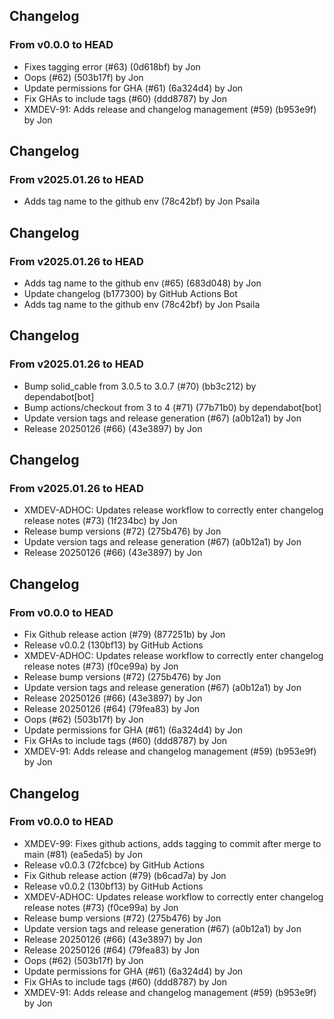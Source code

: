 ## Changelog
### From v0.0.0 to HEAD

- Fixes tagging error (#63) (0d618bf) by Jon
- Oops (#62) (503b17f) by Jon
- Update permissions for GHA (#61) (6a324d4) by Jon
- Fix GHAs to include tags (#60) (ddd8787) by Jon
- XMDEV-91: Adds release and changelog management (#59) (b953e9f) by Jon

## Changelog
### From v2025.01.26 to HEAD

- Adds tag name to the github env (78c42bf) by Jon Psaila

## Changelog
### From v2025.01.26 to HEAD

- Adds tag name to the github env (#65) (683d048) by Jon
- Update changelog (b177300) by GitHub Actions Bot
- Adds tag name to the github env (78c42bf) by Jon Psaila

## Changelog
### From v2025.01.26 to HEAD

- Bump solid_cable from 3.0.5 to 3.0.7 (#70) (bb3c212) by dependabot[bot]
- Bump actions/checkout from 3 to 4 (#71) (77b71b0) by dependabot[bot]
- Update version tags and release generation (#67) (a0b12a1) by Jon
- Release 20250126 (#66) (43e3897) by Jon

## Changelog
### From v2025.01.26 to HEAD

- XMDEV-ADHOC: Updates release workflow to correctly enter changelog release notes (#73) (1f234bc) by Jon
- Release bump versions (#72) (275b476) by Jon
- Update version tags and release generation (#67) (a0b12a1) by Jon
- Release 20250126 (#66) (43e3897) by Jon

## Changelog
### From v0.0.0 to HEAD

- Fix Github release action (#79) (877251b) by Jon
- Release v0.0.2 (130bf13) by GitHub Actions
- XMDEV-ADHOC: Updates release workflow to correctly enter changelog release notes (#73) (f0ce99a) by Jon
- Release bump versions (#72) (275b476) by Jon
- Update version tags and release generation (#67) (a0b12a1) by Jon
- Release 20250126 (#66) (43e3897) by Jon
- Release 20250126 (#64) (79fea83) by Jon
- Oops (#62) (503b17f) by Jon
- Update permissions for GHA (#61) (6a324d4) by Jon
- Fix GHAs to include tags (#60) (ddd8787) by Jon
- XMDEV-91: Adds release and changelog management (#59) (b953e9f) by Jon

## Changelog
### From v0.0.0 to HEAD

- XMDEV-99: Fixes github actions, adds tagging to commit after merge to main (#81) (ea5eda5) by Jon
- Release v0.0.3 (72fcbce) by GitHub Actions
- Fix Github release action (#79) (b6cad7a) by Jon
- Release v0.0.2 (130bf13) by GitHub Actions
- XMDEV-ADHOC: Updates release workflow to correctly enter changelog release notes (#73) (f0ce99a) by Jon
- Release bump versions (#72) (275b476) by Jon
- Update version tags and release generation (#67) (a0b12a1) by Jon
- Release 20250126 (#66) (43e3897) by Jon
- Release 20250126 (#64) (79fea83) by Jon
- Oops (#62) (503b17f) by Jon
- Update permissions for GHA (#61) (6a324d4) by Jon
- Fix GHAs to include tags (#60) (ddd8787) by Jon
- XMDEV-91: Adds release and changelog management (#59) (b953e9f) by Jon

